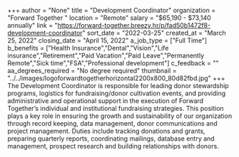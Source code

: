 +++
author = "None"
title = "Development Coordinator"
organization = "Forward Together "
location = "Remote"
salary = "$65,190 - $73,140 annually"
link = "https://forward-together.breezy.hr/p/fad50b1472f8-development-coordinator"
sort_date = "2022-03-25"
created_at = "March 25, 2022"
closing_date = "April 15, 2022"
a_job_type = ["Full Time"]
b_benefits = ["Health Insurance","Dental","Vision","Life insurance","Retirement","Paid Vacation","Paid Leave","Permanently Remote","Sick time","FSA","Professional development"]
c_feedback = ""
aa_degrees_required = "No degree required"
thumbnail = "../../images/logoforwardtogetherhorizontal2200x800_80d82fbd.jpg"
+++
The Development Coordinator is responsible for leading donor stewardship programs, logistics for fundraising/donor cultivation events, and providing administrative and operational support in the execution of Forward Together’s individual and institutional fundraising strategies. This position plays a key role in ensuring the growth and sustainability of our organization through record keeping, data management, donor communications and project management.  Duties include tracking donations and grants, preparing quarterly reports, coordinating mailings, database entry and management, prospect research and building relationships with donors. 